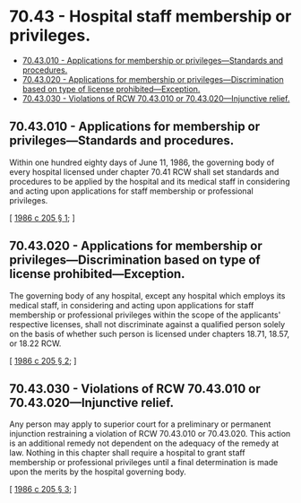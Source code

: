 # 70.43 - Hospital staff membership or privileges.
* [70.43.010 - Applications for membership or privileges—Standards and procedures.](#7043010---applications-for-membership-or-privilegesstandards-and-procedures)
* [70.43.020 - Applications for membership or privileges—Discrimination based on type of license prohibited—Exception.](#7043020---applications-for-membership-or-privilegesdiscrimination-based-on-type-of-license-prohibitedexception)
* [70.43.030 - Violations of RCW  70.43.010 or  70.43.020—Injunctive relief.](#7043030---violations-of-rcw--7043010-or--7043020injunctive-relief)
## 70.43.010 - Applications for membership or privileges—Standards and procedures.
Within one hundred eighty days of June 11, 1986, the governing body of every hospital licensed under chapter 70.41 RCW shall set standards and procedures to be applied by the hospital and its medical staff in considering and acting upon applications for staff membership or professional privileges.

\[ [1986 c 205 § 1](https://leg.wa.gov/CodeReviser/documents/sessionlaw/1986c205.pdf?cite=1986%20c%20205%20§%201); \]

## 70.43.020 - Applications for membership or privileges—Discrimination based on type of license prohibited—Exception.
The governing body of any hospital, except any hospital which employs its medical staff, in considering and acting upon applications for staff membership or professional privileges within the scope of the applicants' respective licenses, shall not discriminate against a qualified person solely on the basis of whether such person is licensed under chapters 18.71, 18.57, or 18.22 RCW.

\[ [1986 c 205 § 2](https://leg.wa.gov/CodeReviser/documents/sessionlaw/1986c205.pdf?cite=1986%20c%20205%20§%202); \]

## 70.43.030 - Violations of RCW  70.43.010 or  70.43.020—Injunctive relief.
Any person may apply to superior court for a preliminary or permanent injunction restraining a violation of RCW 70.43.010 or 70.43.020. This action is an additional remedy not dependent on the adequacy of the remedy at law. Nothing in this chapter shall require a hospital to grant staff membership or professional privileges until a final determination is made upon the merits by the hospital governing body.

\[ [1986 c 205 § 3](https://leg.wa.gov/CodeReviser/documents/sessionlaw/1986c205.pdf?cite=1986%20c%20205%20§%203); \]

